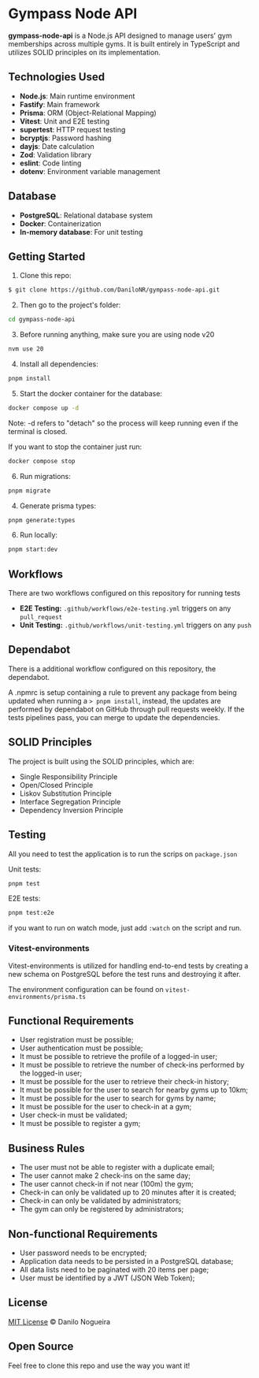 # Gympass Node API

**gympass-node-api** is a Node.js API designed to manage users' gym memberships
across multiple gyms. It is built entirely in TypeScript and utilizes SOLID
principles on its implementation.

## Technologies Used

- **Node.js**: Main runtime environment
- **Fastify**: Main framework
- **Prisma**: ORM (Object-Relational Mapping)
- **Vitest**: Unit and E2E testing
- **supertest**: HTTP request testing
- **bcryptjs**: Password hashing
- **dayjs**: Date calculation
- **Zod**: Validation library
- **eslint**: Code linting
- **dotenv**: Environment variable management

## Database

- **PostgreSQL**: Relational database system
- **Docker**: Containerization
- **In-memory database**: For unit testing

## Getting Started

1. Clone this repo:

```sh
$ git clone https://github.com/DaniloNR/gympass-node-api.git
```

2. Then go to the project's folder:

```sh
cd gympass-node-api
```

3. Before running anything, make sure you are using node v20

```sh
nvm use 20
```

4. Install all dependencies:

```sh
pnpm install
```

5. Start the docker container for the database:

```sh
docker compose up -d
```

Note: -d refers to "detach" so the process will keep running even if the terminal is closed.

If you want to stop the container just run:

```sh
docker compose stop
```

6. Run migrations:

```sh
pnpm migrate
```

4. Generate prisma types:

```sh
pnpm generate:types
```

6. Run locally:

```sh
pnpm start:dev
```

## Workflows

There are two workflows configured on this repository for running tests

- **E2E Testing:** `.github/workflows/e2e-testing.yml` triggers on any `pull_request`
- **Unit Testing:** `.github/workflows/unit-testing.yml` triggers on any `push`

## Dependabot

There is a additional workflow configured on this repository, the dependabot.

A .npmrc is setup containing a rule to prevent any package from being updated
when running a `> pnpm install`, instead, the updates are performed by dependabot
on GitHub through pull requests weekly. If the tests pipelines pass, you can merge
to update the dependencies.

## SOLID Principles

The project is built using the SOLID principles, which are:

- Single Responsibility Principle
- Open/Closed Principle
- Liskov Substitution Principle
- Interface Segregation Principle
- Dependency Inversion Principle

## Testing

All you need to test the application is to run the scrips on `package.json`

Unit tests:

```sh
pnpm test
```

E2E tests:

```sh
pnpm test:e2e
```

if you want to run on watch mode, just add `:watch` on the script and run.

### Vitest-environments

Vitest-environments is utilized for handling end-to-end tests by creating a
new schema on PostgreSQL before the test runs and destroying it after.

The environment configuration can be found on `vitest-environments/prisma.ts`

## Functional Requirements

- User registration must be possible;
- User authentication must be possible;
- It must be possible to retrieve the profile of a logged-in user;
- It must be possible to retrieve the number of check-ins performed by the logged-in user;
- It must be possible for the user to retrieve their check-in history;
- It must be possible for the user to search for nearby gyms up to 10km;
- It must be possible for the user to search for gyms by name;
- It must be possible for the user to check-in at a gym;
- User check-in must be validated;
- It must be possible to register a gym;

## Business Rules

- The user must not be able to register with a duplicate email;
- The user cannot make 2 check-ins on the same day;
- The user cannot check-in if not near (100m) the gym;
- Check-in can only be validated up to 20 minutes after it is created;
- Check-in can only be validated by administrators;
- The gym can only be registered by administrators;

## Non-functional Requirements

- User password needs to be encrypted;
- Application data needs to be persisted in a PostgreSQL database;
- All data lists need to be paginated with 20 items per page;
- User must be identified by a JWT (JSON Web Token);

## License

[MIT License](http://zenorocha.mit-license.org/) © Danilo Nogueira

## Open Source

Feel free to clone this repo and use the way you want it!
